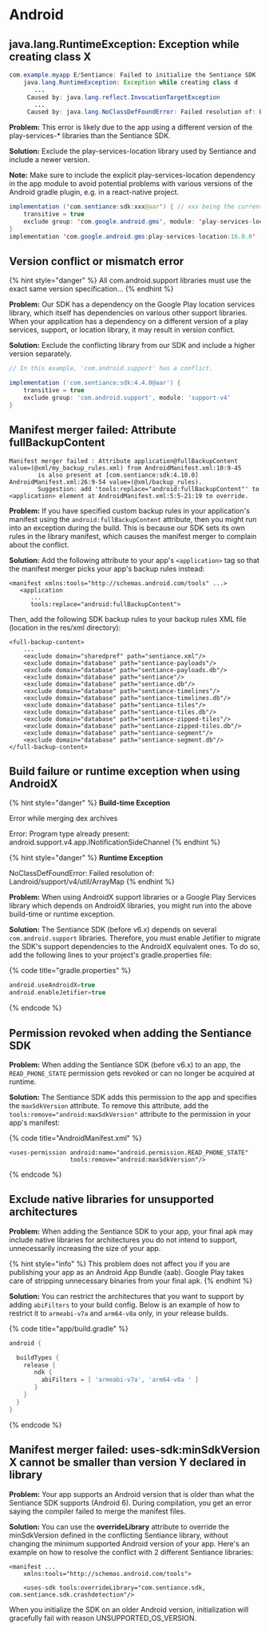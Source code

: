 # Android

## java.lang.RuntimeException: Exception while creating class X

```java
com.example.myapp E/Sentiance: Failed to initialize the Sentiance SDK
    java.lang.RuntimeException: Exception while creating class d
       ...
     Caused by: java.lang.reflect.InvocationTargetException
       ...
     Caused by: java.lang.NoClassDefFoundError: Failed resolution of: Lcom/google/android/gms/location/LocationServices;
```

**Problem:** This error is likely due to the app using a different version of the play-services-\* libraries than the Sentiance SDK.

**Solution:**  Exclude the play-services-location library used by Sentiance and include a newer version.

**Note:** Make sure to include the explicit play-services-location dependency in the app module to avoid potential problems with various versions of the Android gradle plugin, e.g. in a react-native project.

```java
implementation ('com.sentiance:sdk:xxx@aar') { // xxx being the current version of the SDK that is used
    transitive = true
    exclude group: 'com.google.android.gms', module: 'play-services-location'
}
implementation 'com.google.android.gms:play-services-location:16.0.0'
```

## Version conflict or mismatch error

{% hint style="danger" %}
All com.android.support libraries must use the exact same version specification...
{% endhint %}

**Problem:** Our SDK has a dependency on the Google Play location services library, which itself has dependencies on various other support libraries. When your application has a dependency on a different version of a play services, support, or location library, it may result in version conflict.

**Solution:** Exclude the conflicting library from our SDK and include a higher version separately.

```groovy
// In this example, 'com.android.support' has a conflict.

implementation ('com.sentiance:sdk:4.4.0@aar') {
	transitive = true
	exclude group: 'com.android.support', module: 'support-v4'
}
```

## Manifest merger failed: Attribute fullBackupContent

```
Manifest merger failed : Attribute application@fullBackupContent value=(@xml/my_backup_rules.xml) from AndroidManifest.xml:10:9-45
        is also present at [com.sentiance:sdk:4.10.0] AndroidManifest.xml:26:9-54 value=(@xml/backup_rules).
        Suggestion: add 'tools:replace="android:fullBackupContent"' to <application> element at AndroidManifest.xml:5:5-21:19 to override.
```

**Problem:** If you have specified custom backup rules in your application's manifest using the `android:fullBackupContent` attribute, then you might run into an exception during the build. This is because our SDK sets its own rules in the library manifest, which causes the manifest merger to complain about the conflict.

**Solution:** Add the following attribute to your app's `<application>` tag so that the manifest merger picks your app's backup rules instead:

```markup
<manifest xmlns:tools="http://schemas.android.com/tools" ...>
   <application 
      ...
      tools:replace="android:fullBackupContent">
```

Then, add the following SDK backup rules to your backup rules XML file (location in the res/xml directory):

```markup
<full-backup-content>
    ...
    <exclude domain="sharedpref" path="sentiance.xml"/>
    <exclude domain="database" path="sentiance-payloads"/>
    <exclude domain="database" path="sentiance-payloads.db"/>
    <exclude domain="database" path="sentiance"/>
    <exclude domain="database" path="sentiance.db"/>
    <exclude domain="database" path="sentiance-timelines"/>
    <exclude domain="database" path="sentiance-timelines.db"/>
    <exclude domain="database" path="sentiance-tiles"/>
    <exclude domain="database" path="sentiance-tiles.db"/>
    <exclude domain="database" path="sentiance-zipped-tiles"/>
    <exclude domain="database" path="sentiance-zipped-tiles.db"/>
    <exclude domain="database" path="sentiance-segment"/>
    <exclude domain="database" path="sentiance-segment.db"/>
</full-backup-content>
```

## Build failure or runtime exception when using AndroidX

{% hint style="danger" %}
**Build-time Exception**

Error while merging dex archives

Error: Program type already present: android.support.v4.app.INotificationSideChannel
{% endhint %}

{% hint style="danger" %}
**Runtime Exception**

NoClassDefFoundError: Failed resolution of: Landroid/support/v4/util/ArrayMap
{% endhint %}

**Problem:** When using AndroidX support libraries or a Google Play Services library which depends on AndroidX libraries, you might run into the above build-time or runtime exception.

**Solution:** The Sentiance SDK (before v6.x) depends on several `com.android.support` libraries. Therefore, you must enable Jetifier to migrate the SDK's support dependencies to the AndroidX equivalent ones. To do so, add the following lines to your project's gradle.properties file:

{% code title="gradle.properties" %}
```groovy
android.useAndroidX=true
android.enableJetifier=true
```
{% endcode %}

## Permission revoked when adding the Sentiance SDK

**Problem:** When adding the Sentiance SDK (before v6.x) to an app, the `READ_PHONE_STATE` permission gets revoked or can no longer be acquired at runtime.

**Solution:** The Sentiance SDK adds this permission to the app and specifies the `maxSdkVersion` attribute. To remove this attribute, add the `tools:remove="android:maxSdkVersion"` attribute to the permission in your app's manifest:

{% code title="AndroidManifest.xml" %}
```markup
<uses-permission android:name="android.permission.READ_PHONE_STATE"
                 tools:remove="android:maxSdkVersion"/>
```
{% endcode %}

## Exclude native libraries for unsupported architectures

**Problem:** When adding the Sentiance SDK to your app, your final apk may include native libraries for architectures you do not intend to support, unnecessarily increasing the size of your app.

{% hint style="info" %}
This problem does not affect you if you are publishing your app as an Android App Bundle (aab). Google Play takes care of stripping unnecessary binaries from your final apk.
{% endhint %}

**Solution:** You can restrict the architectures that you want to support by adding `abiFilters` to your build config. Below is an example of how to restrict it to `armeabi-v7a` and `arm64-v8a` only, in your release builds.

{% code title="app/build.gradle" %}
```groovy
android {

  buildTypes {
    release {
       ndk {
         abiFilters = [ 'armeabi-v7a', 'arm64-v8a ' ]
       }
    }
  }
}
```
{% endcode %}

## Manifest merger failed: uses-sdk:minSdkVersion X cannot be smaller than version Y declared in library

**Problem:** Your app supports an Android version that is older than what the Sentiance SDK supports (Android 6). During compilation, you get an error saying the compiler failed to merge the manifest files.

**Solution:** You can use the **overrideLibrary** attribute to override the minSdkVersion defined in the conflicting Sentiance library, without changing the minimum supported Android version of your app. Here's an example on how to resolve the conflict with 2 different Sentiance libraries:

```markup
<manifest ...
    xmlns:tools="http://schemas.android.com/tools">
    
    <uses-sdk tools:overrideLibrary="com.sentiance.sdk, com.sentiance.sdk.crashdetection"/>
```

When you initialize the SDK on an older Android version, initialization will gracefully fail with reason UNSUPPORTED\_OS\_VERSION.
